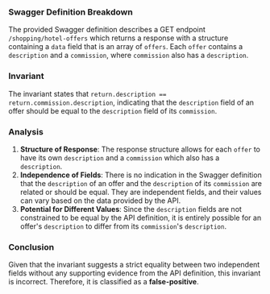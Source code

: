 ### Swagger Definition Breakdown
The provided Swagger definition describes a GET endpoint `/shopping/hotel-offers` which returns a response with a structure containing a `data` field that is an array of `offers`. Each `offer` contains a `description` and a `commission`, where `commission` also has a `description`. 

### Invariant
The invariant states that `return.description == return.commission.description`, indicating that the `description` field of an offer should be equal to the `description` field of its `commission`. 

### Analysis
1. **Structure of Response**: The response structure allows for each `offer` to have its own `description` and a `commission` which also has a `description`. 
2. **Independence of Fields**: There is no indication in the Swagger definition that the `description` of an offer and the `description` of its `commission` are related or should be equal. They are independent fields, and their values can vary based on the data provided by the API. 
3. **Potential for Different Values**: Since the `description` fields are not constrained to be equal by the API definition, it is entirely possible for an offer's `description` to differ from its `commission`'s `description`. 

### Conclusion
Given that the invariant suggests a strict equality between two independent fields without any supporting evidence from the API definition, this invariant is incorrect. Therefore, it is classified as a **false-positive**.
